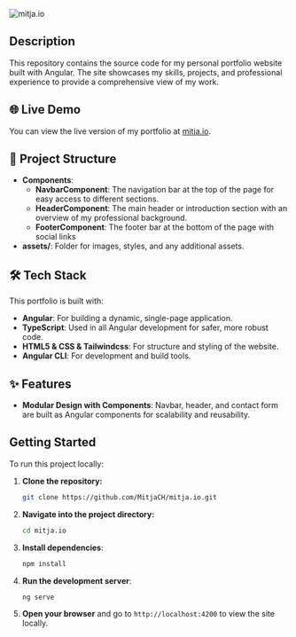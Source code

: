 ![mitja.io](https://socialify.git.ci/MitjaCH/mitja.io/image?description=1&language=1&name=1&owner=1&pattern=Transparent&pulls=1&stargazers=1&theme=Dark)

## Description

This repository contains the source code for my personal portfolio website built with Angular. The site showcases my skills, projects, and professional experience to provide a comprehensive view of my work.

## 🌐 Live Demo

You can view the live version of my portfolio at [mitja.io](https://mitja.io).

## 📂 Project Structure

- **Components**:
  - **NavbarComponent**: The navigation bar at the top of the page for easy access to different sections.
  - **HeaderComponent**: The main header or introduction section with an overview of my professional background.
  - **FooterComponent**: The footer bar at the bottom of the page with social links
- **assets/**: Folder for images, styles, and any additional assets.

## 🛠 Tech Stack

This portfolio is built with:
- **Angular**: For building a dynamic, single-page application.
- **TypeScript**: Used in all Angular development for safer, more robust code.
- **HTML5 & CSS & Tailwindcss**: For structure and styling of the website.
- **Angular CLI**: For development and build tools.

## ✨ Features

- **Modular Design with Components**: Navbar, header, and contact form are built as Angular components for scalability and reusability.

##  Getting Started

To run this project locally:

1. **Clone the repository:**
   ```bash
   git clone https://github.com/MitjaCH/mitja.io.git
   ```

2. **Navigate into the project directory:**
   ```bash
   cd mitja.io
   ```

3. **Install dependencies**:
   ```bash
   npm install
   ```

4. **Run the development server**:
   ```bash
   ng serve
   ```

5. **Open your browser** and go to `http://localhost:4200` to view the site locally.
